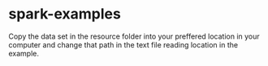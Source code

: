 # spark-examples

Copy the data set in the resource folder into your preffered location in your computer and change that path in the text file
reading location in the example.
